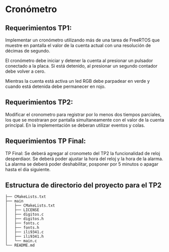 # Cronómetro
## Requerimientos TP1: 
Implementar un cronómetro utilizando más de una tarea de FreeRTOS que muestre en pantalla el valor de la cuenta actual con una resolución de décimas de segundo.

El cronómetro debe iniciar y detener la cuenta al presionar un pulsador conectado a la placa. Si está detenido, al presionar un segundo contador debe volver a cero. 

Mientras la cuenta está activa un led RGB debe parpadear en verde y cuando está detenida debe permanecer en rojo. 

## Requerimientos TP2:
Modificar el cronometro para registrar por lo menos dos tiempos parciales, los que se mostraran por pantalla simultaneamente con el valor de la cuenta principal.
En la implementación se deberan utilizar eventos y colas.

## Requerimientos TP Final:
TP Final: Se deberá agregar al cronometo del TP2 la funcionalidad de reloj desperdiaor. Se deberá poder ajustar la hora del reloj y la hora de la alarma. La alarma se deberá poder deshabilitar, posponer por 5 minutos o apagar hasta el dia siguiente.

## Estructura de directorio del proyecto para el TP2

```
├── CMakeLists.txt
├── main
│   ├── CMakeLists.txt
│   ├── LICENSE
│   ├── digitos.c
│   ├── digitos.h
│   ├── fonts.c
│   ├── fonts.h
│   ├── ili9341.c
│   ├── ili9341.h
│   └── main.c
└── README.md                
```


